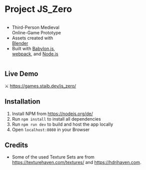 # Project JS_Zero

<div style="display: flex; align-items: center; width: 40%;">
  <div style="flex: 1; text-align: center;">
    <img src="src/promotion/promo2_circle.PNG" width="20%"/>
  </div>
<div style="display: flex; align-items: center;">
<ul>
    <li> Third-Person Medieval Online-Game Prototype</li>
    <li> Assets created with <a href="https://www.blender.org/">Blender</a> </li>
    <li> Built with <a href="https://www.babylonjs.com/">Babylon.js</a>, <a href="https://webpack.js.org/">webpack</a>, and <a href="https://nodejs.org/">Node.js</a></li>
  </div>
</div>


## Live Demo

⚔️ https://games.staib.dev/js_zero/

## Installation

1. Install NPM from https://nodejs.org/de/
2. Run `npm install` to install all dependencies
3. Run `npm run dev` to build and host the app locally
4. Open `localhost:8080` in your Browser

## Credits

* Some of the used Texture Sets are from https://texturehaven.com/textures/ and https://hdrihaven.com.
